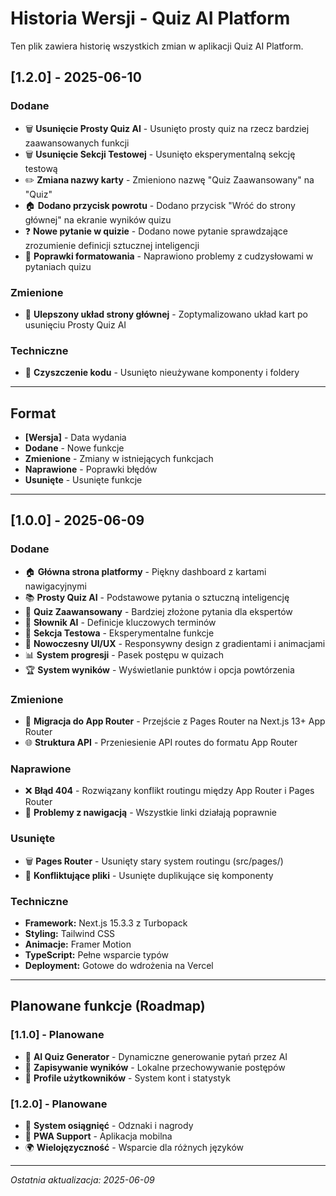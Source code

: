 # Historia Wersji - Quiz AI Platform

Ten plik zawiera historię wszystkich zmian w aplikacji Quiz AI Platform.

## [1.2.0] - 2025-06-10

### Dodane
- 🗑️ **Usunięcie Prosty Quiz AI** - Usunięto prosty quiz na rzecz bardziej zaawansowanych funkcji
- 🗑️ **Usunięcie Sekcji Testowej** - Usunięto eksperymentalną sekcję testową
- ✏️ **Zmiana nazwy karty** - Zmieniono nazwę "Quiz Zaawansowany" na "Quiz"
- 🏠 **Dodano przycisk powrotu** - Dodano przycisk "Wróć do strony głównej" na ekranie wyników quizu
- ❓ **Nowe pytanie w quizie** - Dodano nowe pytanie sprawdzające zrozumienie definicji sztucznej inteligencji
- 🐛 **Poprawki formatowania** - Naprawiono problemy z cudzysłowami w pytaniach quizu

### Zmienione
- 🎨 **Ulepszony układ strony głównej** - Zoptymalizowano układ kart po usunięciu Prosty Quiz AI

### Techniczne
- 🧹 **Czyszczenie kodu** - Usunięto nieużywane komponenty i foldery

---

## Format
- **[Wersja]** - Data wydania
- **Dodane** - Nowe funkcje
- **Zmienione** - Zmiany w istniejących funkcjach  
- **Naprawione** - Poprawki błędów
- **Usunięte** - Usunięte funkcje

---

## [1.0.0] - 2025-06-09

### Dodane
- 🏠 **Główna strona platformy** - Piękny dashboard z kartami nawigacyjnymi
- 📚 **Prosty Quiz AI** - Podstawowe pytania o sztuczną inteligencję
- 🚀 **Quiz Zaawansowany** - Bardziej złożone pytania dla ekspertów
- 📖 **Słownik AI** - Definicje kluczowych terminów
- 🧪 **Sekcja Testowa** - Eksperymentalne funkcje
- 🎨 **Nowoczesny UI/UX** - Responsywny design z gradientami i animacjami
- 📊 **System progresji** - Pasek postępu w quizach
- 🏆 **System wyników** - Wyświetlanie punktów i opcja powtórzenia

### Zmienione
- 🔄 **Migracja do App Router** - Przejście z Pages Router na Next.js 13+ App Router
- 🌐 **Struktura API** - Przeniesienie API routes do formatu App Router

### Naprawione
- ❌ **Błąd 404** - Rozwiązany konflikt routingu między App Router i Pages Router
- 🔧 **Problemy z nawigacją** - Wszystkie linki działają poprawnie

### Usunięte
- 🗑️ **Pages Router** - Usunięty stary system routingu (src/pages/)
- 🧹 **Konfliktujące pliki** - Usunięte duplikujące się komponenty

### Techniczne
- **Framework:** Next.js 15.3.3 z Turbopack
- **Styling:** Tailwind CSS
- **Animacje:** Framer Motion
- **TypeScript:** Pełne wsparcie typów
- **Deployment:** Gotowe do wdrożenia na Vercel

---

## Planowane funkcje (Roadmap)

### [1.1.0] - Planowane
- 🤖 **AI Quiz Generator** - Dynamiczne generowanie pytań przez AI
- 💾 **Zapisywanie wyników** - Lokalne przechowywanie postępów
- 👤 **Profile użytkowników** - System kont i statystyk

### [1.2.0] - Planowane  
- 🏅 **System osiągnięć** - Odznaki i nagrody
- 📱 **PWA Support** - Aplikacja mobilna
- 🌍 **Wielojęzyczność** - Wsparcie dla różnych języków

---

*Ostatnia aktualizacja: 2025-06-09*
